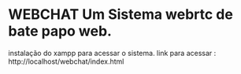 # WEBCHAT Um Sistema webrtc de bate papo web.

instalação do xampp para acessar o sistema.
link para acessar : http://localhost/webchat/index.html
